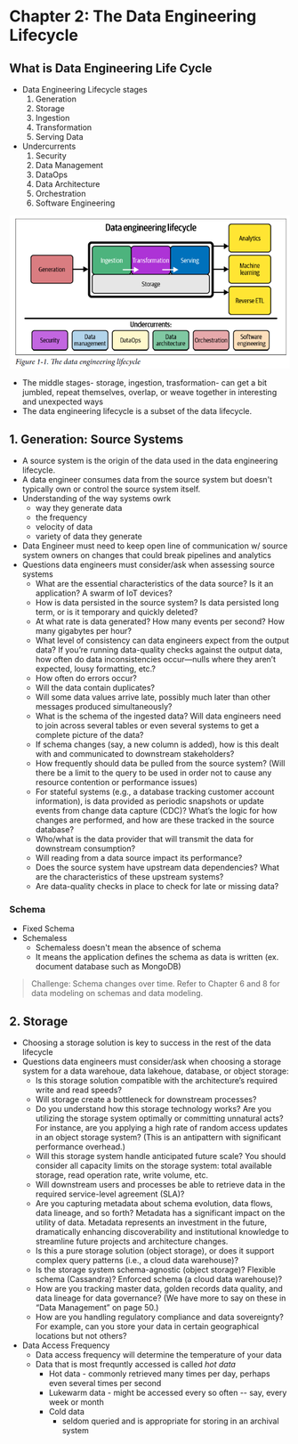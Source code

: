 # Chapter 2: The Data Engineering Lifecycle

## What is Data Engineering Life Cycle
- Data Engineering Lifecycle stages
    1. Generation
    2. Storage
    3. Ingestion
    4. Transformation
    5. Serving Data
- Undercurrents
    1. Security
    2. Data Management
    3. DataOps
    4. Data Architecture
    5. Orchestration
    6. Software Engineering

![Data Engineering Life Cycle](./ch1-fig1.png)

- The middle stages- storage, ingestion, trasformation- can get a bit jumbled, repeat themselves, overlap, or weave together in interesting and unexpected ways
- The data engineering lifecycle is a subset of the data lifecycle.

## 1. Generation: Source Systems
- A source system is the origin of the data used in the data engineering lifecycle.
- A data engineer consumes data from the source system but doesn't typically own or control the source system itself.
- Understanding of the way systems owrk
  - way they generate data
  - the frequency
  - velocity of data
  - variety of data they generate
- Data Engineer must need to keep open line of communication w/ source system owners on changes that could break pipelines and analytics
- Questions data engineers must consider/ask when assessing source systems
  - What are the essential characteristics of the data source? Is it an application? A swarm of IoT devices?
  - How is data persisted in the source system? Is data persisted long term, or is it temporary and quickly deleted?
  - At what rate is data generated? How many events per second? How many gigabytes per hour?
  - What level of consistency can data engineers expect from the output data? If you’re running data-quality checks against the output data, how often do data inconsistencies occur—nulls where they aren’t expected, lousy formatting, etc.?
  - How often do errors occur?
  - Will the data contain duplicates?
  - Will some data values arrive late, possibly much later than other messages produced simultaneously?
  - What is the schema of the ingested data? Will data engineers need to join across several tables or even several systems to get a complete picture of the data?
  - If schema changes (say, a new column is added), how is this dealt with and communicated to downstream stakeholders?
  - How frequently should data be pulled from the source system? (Will there be a limit to the query to be used in order not to cause any resource contention or performance issues)
  - For stateful systems (e.g., a database tracking customer account information), is data provided as periodic snapshots or update events from change data capture (CDC)? What’s the logic for how changes are performed, and how are these tracked in the source database?
  - Who/what is the data provider that will transmit the data for downstream consumption?
  - Will reading from a data source impact its performance?
  - Does the source system have upstream data dependencies? What are the characteristics of these upstream systems?
  - Are data-quality checks in place to check for late or missing data?

### Schema
- Fixed Schema
- Schemaless
  - Schemaless doesn't mean the absence of schema
  - It means the application defines the schema as data is written (ex. document database such as MongoDB)

> Challenge: Schema changes over time. Refer to Chapter 6 and 8 for data modeling on schemas and data modeling.

## 2. Storage

- Choosing a storage solution is key to success in the rest of the data lifecycle
- Questions data engineers must consider/ask when choosing a storage system for a data warehoue, data lakehoue, database, or object storage:
  - Is this storage solution compatible with the architecture’s required write and read
speeds?
  - Will storage create a bottleneck for downstream processes?
  - Do you understand how this storage technology works? Are you utilizing the storage system optimally or committing unnatural acts? For instance, are you applying a high rate of random access updates in an object storage system? (This is an antipattern with significant performance overhead.)
  - Will this storage system handle anticipated future scale? You should consider all capacity limits on the storage system: total available storage, read operation rate, write volume, etc.
  - Will downstream users and processes be able to retrieve data in the required service-level agreement (SLA)?
  - Are you capturing metadata about schema evolution, data flows, data lineage,
and so forth? Metadata has a significant impact on the utility of data. Metadata represents an investment in the future, dramatically enhancing discoverability and institutional knowledge to streamline future projects and architecture changes.
  - Is this a pure storage solution (object storage), or does it support complex query patterns (i.e., a cloud data warehouse)?
  - Is the storage system schema-agnostic (object storage)? Flexible schema (Cassandra)? Enforced schema (a cloud data warehouse)?
  - How are you tracking master data, golden records data quality, and data lineage for data governance? (We have more to say on these in “Data Management” on page 50.)
  - How are you handling regulatory compliance and data sovereignty? For example, can you store your data in certain geographical locations but not others?
- Data Access Frequency
  - Data access frequency will determine the temperature of your data
  - Data that is most frequntly accessed is called *hot data*
    - Hot data - commonly retrieved many times per day, perhaps even several times per second
    - Lukewarm data - might be accessed every so often -- say, every week or month
    - Cold data 
      - seldom queried and is appropriate for storing in an archival system
